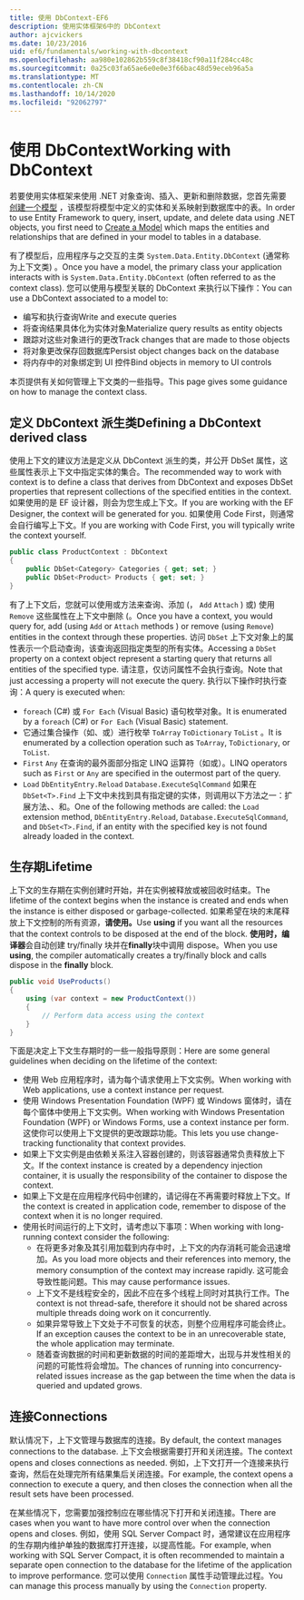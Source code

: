 ```yaml
---
title: 使用 DbContext-EF6
description: 使用实体框架6中的 DbContext
author: ajcvickers
ms.date: 10/23/2016
uid: ef6/fundamentals/working-with-dbcontext
ms.openlocfilehash: aa980e102862b559c8f38418cf90a11f284cc48c
ms.sourcegitcommit: 0a25c03fa65ae6e0e0e3f66bac48d59eceb96a5a
ms.translationtype: MT
ms.contentlocale: zh-CN
ms.lasthandoff: 10/14/2020
ms.locfileid: "92062797"
---
```

# <a name="working-with-dbcontext"></a><span data-ttu-id="16a47-103">使用 DbContext</span><span class="sxs-lookup"><span data-stu-id="16a47-103">Working with DbContext</span></span>

<span data-ttu-id="16a47-104">若要使用实体框架来使用 .NET 对象查询、插入、更新和删除数据，您首先需要 [创建一个模型](xref:ef6/modeling/index) ，该模型将模型中定义的实体和关系映射到数据库中的表。</span><span class="sxs-lookup"><span data-stu-id="16a47-104">In order to use Entity Framework to query, insert, update, and delete data using .NET objects, you first need to [Create a Model](xref:ef6/modeling/index) which maps the entities and relationships that are defined in your model to tables in a database.</span></span>

<span data-ttu-id="16a47-105">有了模型后，应用程序与之交互的主类 `System.Data.Entity.DbContext` (通常称为上下文类) 。</span><span class="sxs-lookup"><span data-stu-id="16a47-105">Once you have a model, the primary class your application interacts with is `System.Data.Entity.DbContext` (often referred to as the context class).</span></span> <span data-ttu-id="16a47-106">您可以使用与模型关联的 DbContext 来执行以下操作：</span><span class="sxs-lookup"><span data-stu-id="16a47-106">You can use a DbContext associated to a model to:</span></span>
- <span data-ttu-id="16a47-107">编写和执行查询</span><span class="sxs-lookup"><span data-stu-id="16a47-107">Write and execute queries</span></span>   
- <span data-ttu-id="16a47-108">将查询结果具体化为实体对象</span><span class="sxs-lookup"><span data-stu-id="16a47-108">Materialize query results as entity objects</span></span>
- <span data-ttu-id="16a47-109">跟踪对这些对象进行的更改</span><span class="sxs-lookup"><span data-stu-id="16a47-109">Track changes that are made to those objects</span></span>
- <span data-ttu-id="16a47-110">将对象更改保存回数据库</span><span class="sxs-lookup"><span data-stu-id="16a47-110">Persist object changes back on the database</span></span>
- <span data-ttu-id="16a47-111">将内存中的对象绑定到 UI 控件</span><span class="sxs-lookup"><span data-stu-id="16a47-111">Bind objects in memory to UI controls</span></span>

<span data-ttu-id="16a47-112">本页提供有关如何管理上下文类的一些指导。</span><span class="sxs-lookup"><span data-stu-id="16a47-112">This page gives some guidance on how to manage the context class.</span></span>  

## <a name="defining-a-dbcontext-derived-class"></a><span data-ttu-id="16a47-113">定义 DbContext 派生类</span><span class="sxs-lookup"><span data-stu-id="16a47-113">Defining a DbContext derived class</span></span>  

<span data-ttu-id="16a47-114">使用上下文的建议方法是定义从 DbContext 派生的类，并公开 DbSet 属性，这些属性表示上下文中指定实体的集合。</span><span class="sxs-lookup"><span data-stu-id="16a47-114">The recommended way to work with context is to define a class that derives from DbContext and exposes DbSet properties that represent collections of the specified entities in the context.</span></span> <span data-ttu-id="16a47-115">如果使用的是 EF 设计器，则会为您生成上下文。</span><span class="sxs-lookup"><span data-stu-id="16a47-115">If you are working with the EF Designer, the context will be generated for you.</span></span> <span data-ttu-id="16a47-116">如果使用 Code First，则通常会自行编写上下文。</span><span class="sxs-lookup"><span data-stu-id="16a47-116">If you are working with Code First, you will typically write the context yourself.</span></span>  

``` csharp
public class ProductContext : DbContext
{
    public DbSet<Category> Categories { get; set; }
    public DbSet<Product> Products { get; set; }
}
```  

<span data-ttu-id="16a47-117">有了上下文后，您就可以使用或方法来查询、添加 (， `Add` `Attach` ) 或) 使用 `Remove` 这些属性在上下文中删除 (。</span><span class="sxs-lookup"><span data-stu-id="16a47-117">Once you have a context, you would query for, add (using `Add` or `Attach` methods ) or remove (using `Remove`) entities in the context through these properties.</span></span> <span data-ttu-id="16a47-118">访问 `DbSet` 上下文对象上的属性表示一个启动查询，该查询返回指定类型的所有实体。</span><span class="sxs-lookup"><span data-stu-id="16a47-118">Accessing a `DbSet` property on a context object represent a starting query that returns all entities of the specified type.</span></span> <span data-ttu-id="16a47-119">请注意，仅访问属性不会执行查询。</span><span class="sxs-lookup"><span data-stu-id="16a47-119">Note that just accessing a property will not execute the query.</span></span> <span data-ttu-id="16a47-120">执行以下操作时执行查询：</span><span class="sxs-lookup"><span data-stu-id="16a47-120">A query is executed when:</span></span>  

- <span data-ttu-id="16a47-121">`foreach` (C#) 或 `For Each` (Visual Basic) 语句枚举对象。</span><span class="sxs-lookup"><span data-stu-id="16a47-121">It is enumerated by a `foreach` (C#) or `For Each` (Visual Basic) statement.</span></span>  
- <span data-ttu-id="16a47-122">它通过集合操作（如、或）进行枚举 `ToArray` `ToDictionary` `ToList` 。</span><span class="sxs-lookup"><span data-stu-id="16a47-122">It is enumerated by a collection operation such as `ToArray`, `ToDictionary`, or `ToList`.</span></span>  
- <span data-ttu-id="16a47-123">`First` `Any` 在查询的最外面部分指定 LINQ 运算符（如或）。</span><span class="sxs-lookup"><span data-stu-id="16a47-123">LINQ operators such as `First` or `Any` are specified in the outermost part of the query.</span></span>  
- <span data-ttu-id="16a47-124">`Load` `DbEntityEntry.Reload` `Database.ExecuteSqlCommand` 如果在 `DbSet<T>.Find` 上下文中未找到具有指定键的实体，则调用以下方法之一：扩展方法、、和。</span><span class="sxs-lookup"><span data-stu-id="16a47-124">One of the following methods are called: the `Load` extension method, `DbEntityEntry.Reload`,  `Database.ExecuteSqlCommand`, and `DbSet<T>.Find`, if an entity with the specified key is not found already loaded in the context.</span></span>  

## <a name="lifetime"></a><span data-ttu-id="16a47-125">生存期</span><span class="sxs-lookup"><span data-stu-id="16a47-125">Lifetime</span></span>  

<span data-ttu-id="16a47-126">上下文的生存期在实例创建时开始，并在实例被释放或被回收时结束。</span><span class="sxs-lookup"><span data-stu-id="16a47-126">The lifetime of the context begins when the instance is created and ends when the instance is either disposed or garbage-collected.</span></span> <span data-ttu-id="16a47-127">如果希望在块的末尾释放上下文控制的所有资源，**请使用。**</span><span class="sxs-lookup"><span data-stu-id="16a47-127">Use **using** if you want all the resources that the context controls to be disposed at the end of the block.</span></span> <span data-ttu-id="16a47-128">**使用时，编译器**会自动创建 try/finally 块并在**finally**块中调用 dispose。</span><span class="sxs-lookup"><span data-stu-id="16a47-128">When you use **using**, the compiler automatically creates a try/finally block and calls dispose in the **finally** block.</span></span>  

``` csharp
public void UseProducts()
{
    using (var context = new ProductContext())
    {     
        // Perform data access using the context
    }
}
```  

<span data-ttu-id="16a47-129">下面是决定上下文生存期时的一些一般指导原则：</span><span class="sxs-lookup"><span data-stu-id="16a47-129">Here are some general guidelines when deciding on the lifetime of the context:</span></span>  

- <span data-ttu-id="16a47-130">使用 Web 应用程序时，请为每个请求使用上下文实例。</span><span class="sxs-lookup"><span data-stu-id="16a47-130">When working with Web applications, use a context instance per request.</span></span>  
- <span data-ttu-id="16a47-131">使用 Windows Presentation Foundation (WPF) 或 Windows 窗体时，请在每个窗体中使用上下文实例。</span><span class="sxs-lookup"><span data-stu-id="16a47-131">When working with Windows Presentation Foundation (WPF) or Windows Forms, use a context instance per form.</span></span> <span data-ttu-id="16a47-132">这使你可以使用上下文提供的更改跟踪功能。</span><span class="sxs-lookup"><span data-stu-id="16a47-132">This lets you use change-tracking functionality that context provides.</span></span>  
- <span data-ttu-id="16a47-133">如果上下文实例是由依赖关系注入容器创建的，则该容器通常负责释放上下文。</span><span class="sxs-lookup"><span data-stu-id="16a47-133">If the context instance is created by a dependency injection container, it is usually the responsibility of the container to dispose the context.</span></span>
- <span data-ttu-id="16a47-134">如果上下文是在应用程序代码中创建的，请记得在不再需要时释放上下文。</span><span class="sxs-lookup"><span data-stu-id="16a47-134">If the context is created in application code, remember to dispose of the context when it is no longer required.</span></span>  
- <span data-ttu-id="16a47-135">使用长时间运行的上下文时，请考虑以下事项：</span><span class="sxs-lookup"><span data-stu-id="16a47-135">When working with long-running context consider the following:</span></span>  
    - <span data-ttu-id="16a47-136">在将更多对象及其引用加载到内存中时，上下文的内存消耗可能会迅速增加。</span><span class="sxs-lookup"><span data-stu-id="16a47-136">As you load more objects and their references into memory, the memory consumption of the context may increase rapidly.</span></span> <span data-ttu-id="16a47-137">这可能会导致性能问题。</span><span class="sxs-lookup"><span data-stu-id="16a47-137">This may cause performance issues.</span></span>  
    - <span data-ttu-id="16a47-138">上下文不是线程安全的，因此不应在多个线程上同时对其执行工作。</span><span class="sxs-lookup"><span data-stu-id="16a47-138">The context is not thread-safe, therefore it should not be shared across multiple threads doing work on it concurrently.</span></span>
    - <span data-ttu-id="16a47-139">如果异常导致上下文处于不可恢复的状态，则整个应用程序可能会终止。</span><span class="sxs-lookup"><span data-stu-id="16a47-139">If an exception causes the context to be in an unrecoverable state, the whole application may terminate.</span></span>  
    - <span data-ttu-id="16a47-140">随着查询数据的时间和更新数据的时间的差距增大，出现与并发性相关的问题的可能性将会增加。</span><span class="sxs-lookup"><span data-stu-id="16a47-140">The chances of running into concurrency-related issues increase as the gap between the time when the data is queried and updated grows.</span></span>  

## <a name="connections"></a><span data-ttu-id="16a47-141">连接</span><span class="sxs-lookup"><span data-stu-id="16a47-141">Connections</span></span>  

<span data-ttu-id="16a47-142">默认情况下，上下文管理与数据库的连接。</span><span class="sxs-lookup"><span data-stu-id="16a47-142">By default, the context manages connections to the database.</span></span> <span data-ttu-id="16a47-143">上下文会根据需要打开和关闭连接。</span><span class="sxs-lookup"><span data-stu-id="16a47-143">The context opens and closes connections as needed.</span></span> <span data-ttu-id="16a47-144">例如，上下文打开一个连接来执行查询，然后在处理完所有结果集后关闭连接。</span><span class="sxs-lookup"><span data-stu-id="16a47-144">For example, the context opens a connection to execute a query, and then closes the connection when all the result sets have been processed.</span></span>  

<span data-ttu-id="16a47-145">在某些情况下，您需要加强控制应在哪些情况下打开和关闭连接。</span><span class="sxs-lookup"><span data-stu-id="16a47-145">There are cases when you want to have more control over when the connection opens and closes.</span></span> <span data-ttu-id="16a47-146">例如，使用 SQL Server Compact 时，通常建议在应用程序的生存期内维护单独的数据库打开连接，以提高性能。</span><span class="sxs-lookup"><span data-stu-id="16a47-146">For example, when working with SQL Server Compact, it is often recommended to maintain a separate open connection to the database for the lifetime of the application to improve performance.</span></span> <span data-ttu-id="16a47-147">您可以使用 `Connection` 属性手动管理此过程。</span><span class="sxs-lookup"><span data-stu-id="16a47-147">You can manage this process manually by using the `Connection` property.</span></span>  
